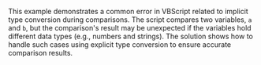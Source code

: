 This example demonstrates a common error in VBScript related to implicit type conversion during comparisons.  The script compares two variables, `a` and `b`, but the comparison's result may be unexpected if the variables hold different data types (e.g., numbers and strings).  The solution shows how to handle such cases using explicit type conversion to ensure accurate comparison results.